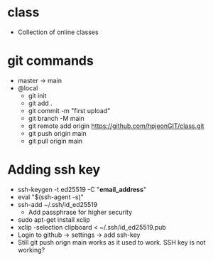 # class
- Collection of online classes

# git commands
- master -> main
- @local
  - git init
  - git add .
  - git commit -m "first upload"
  - git branch -M main
  - git remote add origin https://github.com/hpjeonGIT/class.git
  - git push origin main
  - git pull origin main

# Adding ssh key
- ssh-keygen -t ed25519 -C "__email_address__"
- eval "$(ssh-agent -s)"
- ssh-add ~/.ssh/id_ed25519
  - Add passphrase for higher security
- sudo apt-get install xclip
- xclip -selection clipboard < ~/.ssh/id_ed25519.pub
- Login to github -> settings -> add ssh-key
- Still git push orign main works as it used to work. SSH key is not working?

